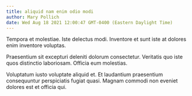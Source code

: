 ```yaml
---
title: aliquid nam enim odio modi
author: Mary Pollich
date: Wed Aug 18 2021 12:00:47 GMT-0400 (Eastern Daylight Time)
---
```

Tempora et molestiae. Iste delectus modi. Inventore et sunt iste at dolores enim inventore voluptas.

 Praesentium sit excepturi deleniti dolorum consectetur. Veritatis quo iste quos distinctio laboriosam. Officia eum molestias.

 Voluptatum iusto voluptate aliquid et. Et laudantium praesentium consequuntur perspiciatis fugiat quasi. Magnam commodi non eveniet dolores est et officia qui.
